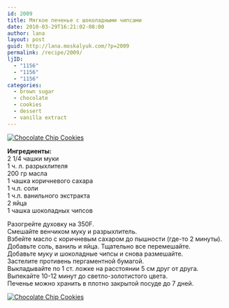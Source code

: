 ```yaml
---
id: 2009
title: Мягкое печенье с шоколадными чипсами
date: 2010-03-29T16:21:02-08:00
author: lana
layout: post
guid: http://lana.moskalyuk.com/?p=2009
permalink: /recipe/2009/
ljID:
  - "1156"
  - "1156"
  - "1156"
categories:
  - brown sugar
  - chocolate
  - cookies
  - dessert
  - vanilla extract
---
```

<a class="flickr-image alignnone" title="Chocolate Chip Cookies" href="http://www.flickr.com/photos/67405678@N00/4474864992/" target="_blank"><img src="http://farm5.static.flickr.com/4051/4474864992_7e7241ba9d.jpg" alt="Chocolate Chip Cookies" /></a>

**Ингредиенты:**  
2 1/4 чашки муки  
1 ч. л. разрыхлителя  
200 гр масла  
1 чашка коричневого сахара  
1 ч.л. соли  
1 ч.л. ванильного экстракта  
2 яйца  
1 чашка шоколадных чипсов

Разогрейте духовку на 350F.  
Смешайте венчиком муку и разрыхлитель.  
Взбейте масло с коричневым сахаром до пышности (где-то 2 минуты). Добавьте соль, ваниль и яйца. Тщательно все перемешайте.  
Добавьте муку и шоколадные чипсы и снова размешайте.  
Застелите противень пергаментной бумагой.  
Выкладывайте по 1 ст. ложке на расстоянии 5 см друг от друга.  
Выпекайте 10-12 минут до светло-золотистого цвета.  
Печенье можно хранить в плотно закрытой посуде до 7 дней.

<a class="flickr-image alignnone" title="Chocolate Chip Cookies" href="http://www.flickr.com/photos/67405678@N00/4474087933/" target="_blank"><img src="http://farm3.static.flickr.com/2758/4474087933_397481c83d.jpg" alt="Chocolate Chip Cookies" /></a>
